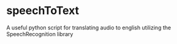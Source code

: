 # speechToText

A useful python script for translating audio to english utilizing the SpeechRecognition library

